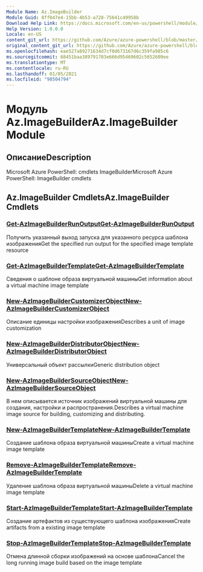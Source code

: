 ```yaml
---
Module Name: Az.ImageBuilder
Module Guid: 8ff047e4-15bb-4b53-a728-75641c49958b
Download Help Link: https://docs.microsoft.com/en-us/powershell/module/az.imagebuilder
Help Version: 1.0.0.0
Locale: en-US
content_git_url: https://github.com/Azure/azure-powershell/blob/master/src/ImageBuilder/help/Az.ImageBuilder.md
original_content_git_url: https://github.com/Azure/azure-powershell/blob/master/src/ImageBuilder/help/Az.ImageBuilder.md
ms.openlocfilehash: eae527a89271634d7cf0d673167d6c359fa985c6
ms.sourcegitcommit: 68451baa389791703e666d95469602c5652609ee
ms.translationtype: MT
ms.contentlocale: ru-RU
ms.lasthandoff: 01/05/2021
ms.locfileid: "98504794"
---
```

# <span data-ttu-id="ea23b-101">Модуль Az.ImageBuilder</span><span class="sxs-lookup"><span data-stu-id="ea23b-101">Az.ImageBuilder Module</span></span>
## <span data-ttu-id="ea23b-102">Описание</span><span class="sxs-lookup"><span data-stu-id="ea23b-102">Description</span></span>
<span data-ttu-id="ea23b-103">Microsoft Azure PowerShell: cmdlets ImageBuilder</span><span class="sxs-lookup"><span data-stu-id="ea23b-103">Microsoft Azure PowerShell: ImageBuilder cmdlets</span></span>

## <span data-ttu-id="ea23b-104">Az.ImageBuilder Cmdlets</span><span class="sxs-lookup"><span data-stu-id="ea23b-104">Az.ImageBuilder Cmdlets</span></span>
### [<span data-ttu-id="ea23b-105">Get-AzImageBuilderRunOutput</span><span class="sxs-lookup"><span data-stu-id="ea23b-105">Get-AzImageBuilderRunOutput</span></span>](Get-AzImageBuilderRunOutput.md)
<span data-ttu-id="ea23b-106">Получить указанный выход запуска для указанного ресурса шаблона изображения</span><span class="sxs-lookup"><span data-stu-id="ea23b-106">Get the specified run output for the specified image template resource</span></span>

### [<span data-ttu-id="ea23b-107">Get-AzImageBuilderTemplate</span><span class="sxs-lookup"><span data-stu-id="ea23b-107">Get-AzImageBuilderTemplate</span></span>](Get-AzImageBuilderTemplate.md)
<span data-ttu-id="ea23b-108">Сведения о шаблоне образа виртуальной машины</span><span class="sxs-lookup"><span data-stu-id="ea23b-108">Get information about a virtual machine image template</span></span>

### [<span data-ttu-id="ea23b-109">New-AzImageBuilderCustomizerObject</span><span class="sxs-lookup"><span data-stu-id="ea23b-109">New-AzImageBuilderCustomizerObject</span></span>](New-AzImageBuilderCustomizerObject.md)
<span data-ttu-id="ea23b-110">Описание единицы настройки изображения</span><span class="sxs-lookup"><span data-stu-id="ea23b-110">Describes a unit of image customization</span></span>

### [<span data-ttu-id="ea23b-111">New-AzImageBuilderDistributorObject</span><span class="sxs-lookup"><span data-stu-id="ea23b-111">New-AzImageBuilderDistributorObject</span></span>](New-AzImageBuilderDistributorObject.md)
<span data-ttu-id="ea23b-112">Универсальный объект рассылки</span><span class="sxs-lookup"><span data-stu-id="ea23b-112">Generic distribution object</span></span>

### [<span data-ttu-id="ea23b-113">New-AzImageBuilderSourceObject</span><span class="sxs-lookup"><span data-stu-id="ea23b-113">New-AzImageBuilderSourceObject</span></span>](New-AzImageBuilderSourceObject.md)
<span data-ttu-id="ea23b-114">В нем описывается источник изображений виртуальной машины для создания, настройки и распространения.</span><span class="sxs-lookup"><span data-stu-id="ea23b-114">Describes a virtual machine image source for building, customizing and distributing.</span></span>

### [<span data-ttu-id="ea23b-115">New-AzImageBuilderTemplate</span><span class="sxs-lookup"><span data-stu-id="ea23b-115">New-AzImageBuilderTemplate</span></span>](New-AzImageBuilderTemplate.md)
<span data-ttu-id="ea23b-116">Создание шаблона образа виртуальной машины</span><span class="sxs-lookup"><span data-stu-id="ea23b-116">Create a virtual machine image template</span></span>

### [<span data-ttu-id="ea23b-117">Remove-AzImageBuilderTemplate</span><span class="sxs-lookup"><span data-stu-id="ea23b-117">Remove-AzImageBuilderTemplate</span></span>](Remove-AzImageBuilderTemplate.md)
<span data-ttu-id="ea23b-118">Удаление шаблона образа виртуальной машины</span><span class="sxs-lookup"><span data-stu-id="ea23b-118">Delete a virtual machine image template</span></span>

### [<span data-ttu-id="ea23b-119">Start-AzImageBuilderTemplate</span><span class="sxs-lookup"><span data-stu-id="ea23b-119">Start-AzImageBuilderTemplate</span></span>](Start-AzImageBuilderTemplate.md)
<span data-ttu-id="ea23b-120">Создание артефактов из существующего шаблона изображения</span><span class="sxs-lookup"><span data-stu-id="ea23b-120">Create artifacts from a existing image template</span></span>

### [<span data-ttu-id="ea23b-121">Stop-AzImageBuilderTemplate</span><span class="sxs-lookup"><span data-stu-id="ea23b-121">Stop-AzImageBuilderTemplate</span></span>](Stop-AzImageBuilderTemplate.md)
<span data-ttu-id="ea23b-122">Отмена длинной сборки изображений на основе шаблона</span><span class="sxs-lookup"><span data-stu-id="ea23b-122">Cancel the long running image build based on the image template</span></span>

